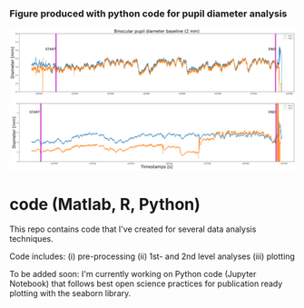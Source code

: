 ### Figure produced with python code for pupil diameter analysis
![timecourse example](Python/Pupil%20labs%20pilot%20data.png)

# code (Matlab, R, Python)
This repo contains code that I've created for several data analysis techniques.

Code includes:
(i) pre-processing
(ii) 1st- and 2nd level analyses
(iii) plotting

To be added soon: 
I'm currently working on Python code (Jupyter Notebook) that follows best open science practices for publication ready plotting with the seaborn library.





